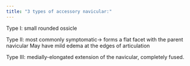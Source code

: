 ```yaml
---
title: "3 types of accessory navicular:"
---
```

Type I: small rounded ossicle

Type II: most commonly symptomatic&#8594; forms a flat facet with the parent navicular
May have mild edema at the edges of articulation

Type III: medially-elongated extension of the navicular, completely fused.

